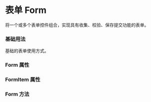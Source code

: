<script setup lang="ts">
  import props from "../example/form/props.ts";
  import itemProps from "../example/form/itemProps.ts";
  import methods from "../example/form/methods.ts";
</script>

# 表单 Form
将一个或多个表单控件组合，实现具有收集、校验、保存提交功能的表单。

### 基础用法
基础的表单使用方式。
<demo-block src="example/form/basic"></demo-block>

### Form 属性
<table-block type="props" :data="props"></table-block>

### FormItem 属性
<table-block type="props" :data="itemProps"></table-block>

### Form 方法
<table-block type="methods" :data="methods"></table-block>